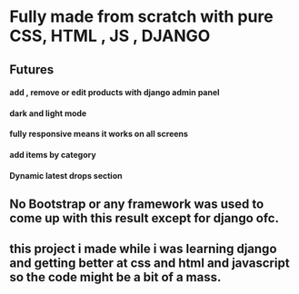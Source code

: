 
# Fully made from scratch with pure CSS, HTML , JS , DJANGO

##  Futures

#### add , remove or edit products with django admin panel
#### dark and light mode 
#### fully responsive means it works on all screens 
#### add items by category 
#### Dynamic latest drops section 


## No Bootstrap or any framework was used to come up with this result except for django ofc.


## this project i made while i was learning django and getting better at css and html and javascript so the code might be a bit of a mass. 

